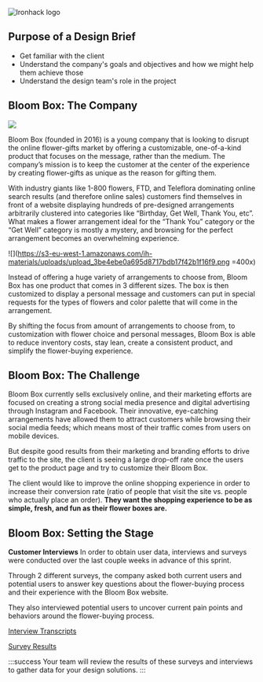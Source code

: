 ![Ironhack logo](https://i.imgur.com/1QgrNNw.png)

<!-- # Design Sprint Project Brief: Bloom Box -->

## Purpose of a Design Brief

- Get familiar with the client
- Understand the company's goals and objectives and how we might help them achieve those
- Understand the design team's role in the project

## Bloom Box: The Company

![](https://s3-eu-west-1.amazonaws.com/ih-materials/uploads/upload_eef0b9342c56c3384187d58edeaffb1c.png)

Bloom Box (founded in 2016) is a young company that is looking to disrupt the online flower-gifts market by offering a customizable, one-of-a-kind product that focuses on the message, rather than the medium. The company’s mission is to keep the customer at the center of the experience by creating flower-gifts as unique as the reason for gifting them.

With industry giants like 1-800 flowers, FTD, and Teleflora dominating online search results (and therefore online sales) customers find themselves in front of a website displaying hundreds of pre-designed arrangements arbitrarily clustered into categories like “Birthday, Get Well, Thank You, etc”. What makes a flower arrangement ideal for the “Thank You” category or the “Get Well” category is mostly a mystery, and browsing for the perfect arrangement becomes an overwhelming experience.

![](https://s3-eu-west-1.amazonaws.com/ih-materials/uploads/upload_3be4ebe0a695d8717bdb17f42b1f16f9.png =400x)

Instead of offering a huge variety of arrangements to choose from, Bloom Box has one product that comes in 3 different sizes. The box is then customized to display a personal message and customers can put in special requests for the types of flowers and color palette that will come in the arrangement.

By shifting the focus from amount of arrangements to choose from, to customization with flower choice and personal messages, Bloom Box is able to reduce inventory costs, stay lean, create a consistent product, and simplify the flower-buying experience.

## Bloom Box: The Challenge

Bloom Box currently sells exclusively online, and their marketing efforts are focused on creating a strong social media presence and digital advertising through Instagram and Facebook. Their innovative, eye-catching arrangements have allowed them to attract customers while browsing their social media feeds; which means most of their traffic comes from users on mobile devices.

But despite good results from their marketing and branding efforts to drive traffic to the site, the client is seeing a large drop-off rate once the users get to the product page and try to customize their Bloom Box.

The client would like to improve the online shopping experience in order to increase their conversion rate (ratio of people that visit the site vs. people who actually place an order). **They want the shopping experience to be as simple, fresh, and fun as their flower boxes are.**

## Bloom Box: Setting the Stage

**Customer Interviews**
In order to obtain user data, interviews and surveys were conducted over the last couple weeks in advance of this sprint.

Through 2 different surveys, the company asked both current users and potential users to answer key questions about the flower-buying process and their experience with the Bloom Box website.

They also interviewed potential users to uncover current pain points and behaviors around the flower-buying process.

[Interview Transcripts](https://docs.google.com/document/d/1F7beDUybSMcJ3BOVJHETuG-gcjE_KEepL-XoAgBjsXA/edit?usp=sharing)

[Survey Results](https://docs.google.com/presentation/d/1ZUHmUdIk0jXX-O5eEJ_EMN8jgg0kr7Z7ttCuu2NgPTY/edit?usp=sharing)

:::success
Your team will review the results of these surveys and interviews to gather data for your design solutions.
:::
